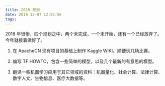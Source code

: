 ```yaml
---
title: 2019 规划
date: 2018-12-07 12:02:56
tags:
---
```


2018 年很惨，四个规划之中，两个未完成，一个未开始，还有一个已经放弃了。今年就接着做好了。

1.  在 ApacheCN 现有项目的基础上制作 Kaggle WIKI。顺便玩几场比赛。

2.  编写 TF HOWTO，包含一些简单的模型，以及几个最新的有意思的模型。

3.  翻译一些机器学习应用于其它领域的资料：机器量化、社会计算、法律计算、数字人文、生物信息、医疗大数据等。
